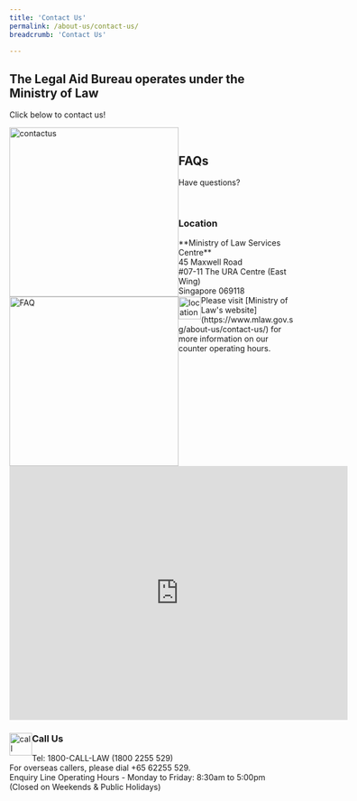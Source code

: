 ```yaml
---
title: 'Contact Us'
permalink: /about-us/contact-us/
breadcrumb: 'Contact Us'

---
```


## The Legal Aid Bureau operates under the Ministry of Law<br>
Click below to contact us!<br>
<div class="image">
  <a href="https://eservices.mlaw.gov.sg/enquiry/">
    <img src="/images/mlaw-contactus.png/" style="width: 300px; float: left;" title="contactus" alt="contactus"></a>
</div><br>

## FAQs<br>
Have questions?<br>
<div class="image">
  <a href="https://va.ecitizen.gov.sg/cfp/customerPages/mlaw/explorefaq.aspx"><img src="/images/mlaw-faq.png/" title="FAQ" alt="FAQ" style="width: 300px; float: left;"></a>
</div><br>

<div class="paragraphs">
   <a href="https://eservices.mlaw.gov.sg/enquiry/">
   <img style="float:left; width: 40px;" src="/images/loc.png/" title="location" alt="location"></a>
   <div class="content-heading">
   <h3> Location</h3>
  </div>
</div>
**Ministry of Law Services Centre**<br>
45 Maxwell Road<br>
#07-11 The URA Centre (East Wing)<br>
Singapore 069118<br>
Please visit [Ministry of Law's website](https://www.mlaw.gov.sg/about-us/contact-us/) for more information on our counter operating hours.<br>
<iframe src="https://www.google.com/maps/embed?pb=!1m18!1m12!1m3!1d3988.8229405858337!2d103.84294531475398!3d1.2798659990665142!2m3!1f0!2f0!3f0!3m2!1i1024!2i768!4f13.1!3m3!1m2!1s0x31da1912c3f8f9a1%3A0x1300f7ac70e55bda!2sSingapore+069118!5e0!3m2!1sen!2ssg!4v1563259237607!5m2!1sen!2ssg" width="600" height="450" frameborder="0" style="border:0" title="Google Map" alt="Google Map" allowfullscreen></iframe>

<br>
<div class="paragraphs">
   <a href="https://eservices.mlaw.gov.sg/enquiry/">
   <img style="float:left; width: 40px;" src="/images/call.png/" title="call" alt="call"></a>
   <div class="content-heading">
   <h3> Call Us</h3>
  </div>
</div>
Tel: 1800-CALL-LAW (1800 2255 529)<br>
For overseas callers, please dial +65 62255 529. <br>
Enquiry Line Operating Hours - Monday to Friday: 8:30am to 5:00pm <br>
(Closed on Weekends & Public Holidays)<br>
